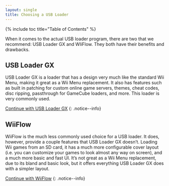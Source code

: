 ```yaml
---
layout: single
title: Choosing a USB Loader
---
```


{% include toc title="Table of Contents" %}

When it comes to the actual USB loader program, there are two that we recommend: USB Loader GX and WIiFlow. They both have their benefits and drawbacks.

## USB Loader GX

USB Loader GX is a loader that has a design very much like the standard Wii Menu, making it great as a Wii Menu replacement. It also has features such as built in patching for custom online game servers, themes, cheat codes, disc ripping, passthrough for GameCube loaders, and more. This loader is very commonly used.

[Continue with USB Loader GX](/wiiusblgx)
{: .notice--info}

## WiiFlow

WiiFlow is the much less commonly used choice for a USB loader. It does, however, provide a couple features that USB Loader GX doesn’t. Loading Wii games from an SD card, it has a much more configurable cover layout (i.e. you can customize your games to look almost any way on screen), and a much more basic and fast UI. It’s not great as a Wii Menu replacement, due to its bland and basic look, but it offers everything USB Loader GX does with a simpler layout.

[Continue with WiiFlow](/wii-wiiflow)
{: .notice--info}
